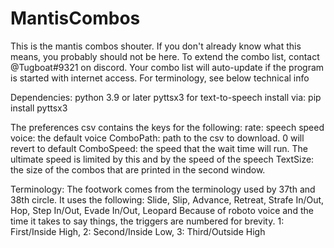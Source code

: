 # MantisCombos
This is the mantis combos shouter. If you don't already know what this means, you probably should not be here.
To extend the combo list, contact @Tugboat#9321 on discord.
Your combo list will auto-update if the program is started with internet access.
For terminology, see below technical info

Dependencies:
python 3.9 or later
pyttsx3 for text-to-speech
  install via: pip install pyttsx3

The preferences csv contains the keys for the following:
rate: speech speed
voice: the default voice
ComboPath: path to the csv to download. 0 will revert to default
ComboSpeed: the speed that the wait time will run. The ultimate speed is limited by this and by the speed of the speech
TextSize: the size of the combos that are printed in the second window.



Terminology:
The footwork comes from the terminology used by 37th and 38th circle. It uses the following:
Slide, Slip, Advance, Retreat, Strafe In/Out, Hop, Step In/Out, Evade In/Out, Leopard
Because of roboto voice and the time it takes to say things, the triggers are numbered for brevity. 1: First/Inside High, 2: Second/Inside Low, 3: Third/Outside High
